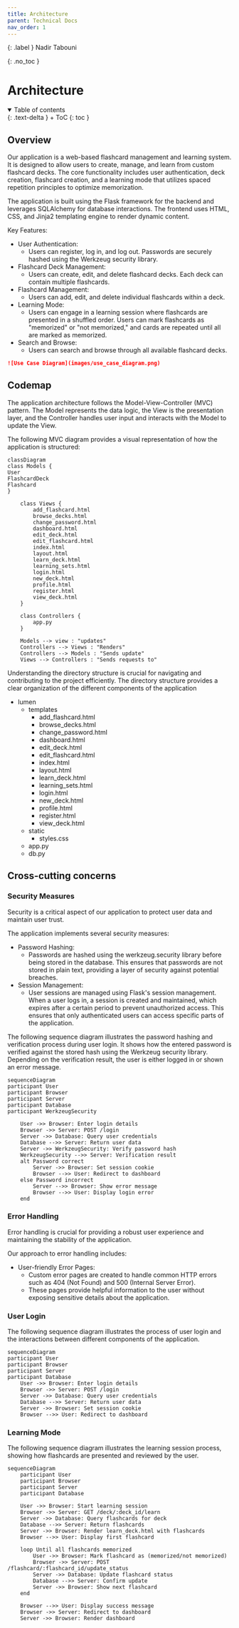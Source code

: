 ```yaml
---
title: Architecture
parent: Technical Docs
nav_order: 1
---
```


{: .label }
Nadir Tabouni

{: .no_toc }
# Architecture

<details open markdown="block">
{: .text-delta }
<summary>Table of contents</summary>
+ ToC
{: toc }
</details>

## Overview
Our application is a web-based flashcard management and learning system. It is designed to allow users to create, manage, and learn from custom flashcard decks. The core functionality includes user authentication, deck creation, flashcard creation, and a learning mode that utilizes spaced repetition principles to optimize memorization.

The application is built using the Flask framework for the backend and leverages SQLAlchemy for database interactions. The frontend uses HTML, CSS, and Jinja2 templating engine to render dynamic content.

Key Features:

+ User Authentication: 
  + Users can register, log in, and log out. Passwords are securely hashed using the Werkzeug security library. 
+ Flashcard Deck Management: 
  + Users can create, edit, and delete flashcard decks. Each deck can contain multiple flashcards. 
+ Flashcard Management:
  + Users can add, edit, and delete individual flashcards within a deck. 
+ Learning Mode: 
  + Users can engage in a learning session where flashcards are presented in a shuffled order. Users can mark flashcards as "memorized" or "not memorized," and cards are repeated until all are marked as memorized. 
+ Search and Browse: 
  + Users can search and browse through all available flashcard decks.

```markdown
![Use Case Diagram](images/use_case_diagram.png)
```

## Codemap

The application architecture follows the Model-View-Controller (MVC) pattern. The Model represents the data logic, the View is the presentation layer, and the Controller handles user input and interacts with the Model to update the View. 

The following MVC diagram provides a visual representation of how the application is structured:

```mermaid
classDiagram
class Models {
User
FlashcardDeck
Flashcard
}

    class Views {
        add_flashcard.html
        browse_decks.html
        change_password.html
        dashboard.html
        edit_deck.html
        edit_flashcard.html
        index.html 
        layout.html
        learn_deck.html
        learning_sets.html
        login.html 
        new_deck.html
        profile.html 
        register.html
        view_deck.html
    }

    class Controllers {
        app.py
    }

    Models --> view : "updates"
    Controllers --> Views : "Renders"
    Controllers --> Models : "Sends update"
    Views --> Controllers : "Sends requests to"
```
Understanding the directory structure is crucial for navigating and contributing to the project efficiently. The directory structure provides a clear organization of the different components of the application

- lumen 
  - templates
    - add_flashcard.html
    - browse_decks.html
    - change_password.html
    - dashboard.html
    - edit_deck.html
    - edit_flashcard.html
    - index.html 
    - layout.html
    - learn_deck.html
    - learning_sets.html
    - login.html 
    - new_deck.html
    - profile.html 
    - register.html
    - view_deck.html
  - static 
    - styles.css
  - app.py
  - db.py
  
## Cross-cutting concerns

### Security Measures
Security is a critical aspect of our application to protect user data and maintain user trust.

The application implements several security measures:

+ Password Hashing: 
  + Passwords are hashed using the werkzeug.security library before being stored in the database. This ensures that passwords are not stored in plain text, providing a layer of security against potential breaches.
+ Session Management: 
  + User sessions are managed using Flask's session management. When a user logs in, a session is created and maintained, which expires after a certain period to prevent unauthorized access. This ensures that only authenticated users can access specific parts of the application.

The following sequence diagram illustrates the password hashing and verification process during user login. It shows how the entered password is verified against the stored hash using the Werkzeug security library. Depending on the verification result, the user is either logged in or shown an error message.
```mermaid
sequenceDiagram
participant User
participant Browser
participant Server
participant Database
participant WerkzeugSecurity

    User ->> Browser: Enter login details
    Browser ->> Server: POST /login
    Server ->> Database: Query user credentials
    Database -->> Server: Return user data
    Server ->> WerkzeugSecurity: Verify password hash
    WerkzeugSecurity -->> Server: Verification result
    alt Password correct
        Server ->> Browser: Set session cookie
        Browser -->> User: Redirect to dashboard
    else Password incorrect
        Server -->> Browser: Show error message
        Browser -->> User: Display login error
    end
```

### Error Handling

Error handling is crucial for providing a robust user experience and maintaining the stability of the application. 

Our approach to error handling includes:
+ User-friendly Error Pages: 
  + Custom error pages are created to handle common HTTP errors such as 404 (Not Found) and 500 (Internal Server Error). 
  + These pages provide helpful information to the user without exposing sensitive details about the application.

### User Login

The following sequence diagram illustrates the process of user login and the interactions between different components of the application.

```mermaid
sequenceDiagram
participant User
participant Browser
participant Server
participant Database
    User ->> Browser: Enter login details
    Browser ->> Server: POST /login
    Server ->> Database: Query user credentials
    Database -->> Server: Return user data
    Server ->> Browser: Set session cookie
    Browser -->> User: Redirect to dashboard
```

### Learning Mode
The following sequence diagram illustrates the learning session process, showing how flashcards are presented and reviewed by the user.
```mermaid
sequenceDiagram
    participant User
    participant Browser
    participant Server
    participant Database

    User ->> Browser: Start learning session
    Browser ->> Server: GET /deck/:deck_id/learn
    Server ->> Database: Query flashcards for deck
    Database -->> Server: Return flashcards
    Server ->> Browser: Render learn_deck.html with flashcards
    Browser -->> User: Display first flashcard

    loop Until all flashcards memorized
        User ->> Browser: Mark flashcard as (memorized/not memorized)
        Browser ->> Server: POST /flashcard/:flashcard_id/update_status
        Server ->> Database: Update flashcard status
        Database -->> Server: Confirm update
        Server ->> Browser: Show next flashcard
    end

    Browser -->> User: Display success message
    Browser ->> Server: Redirect to dashboard
    Server ->> Browser: Render dashboard
```
